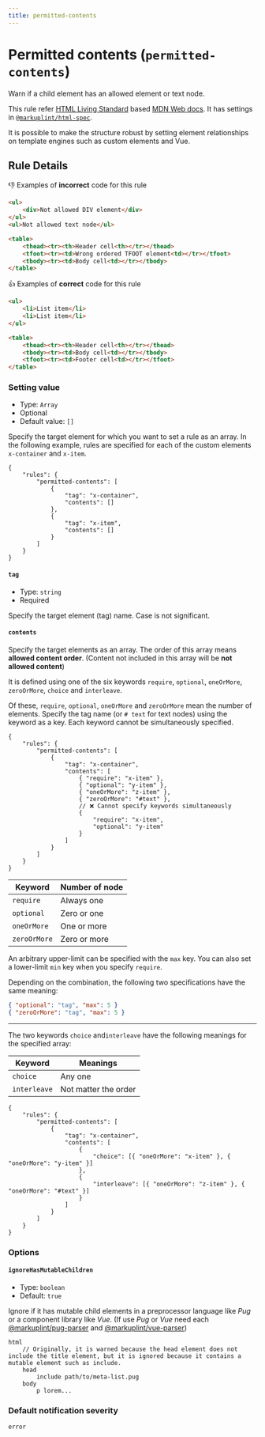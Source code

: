```yaml
---
title: permitted-contents
---
```


# Permitted contents (`permitted-contents`)

Warn if a child element has an allowed element or text node.

This rule refer [HTML Living Standard](https://html.spec.whatwg.org/) based [MDN Web docs](https://developer.mozilla.org/en/docs/Web/HTML). It has settings in [`@markuplint/html-spec`](https://github.com/markuplint/markuplint/blob/master/packages/%40markuplint/html-spec/index.json).

It is possible to make the structure robust by setting element relationships on template engines such as custom elements and Vue.

## Rule Details

👎 Examples of **incorrect** code for this rule

<!-- prettier-ignore-start -->
```html
<ul>
	<div>Not allowed DIV element</div>
</ul>
<ul>Not allowed text node</ul>

<table>
	<thead><tr><th>Header cell<th></tr></thead>
	<tfoot><tr><td>Wrong ordered TFOOT element<td></tr></tfoot>
	<tbody><tr><td>Body cell<td></tr></tbody>
</table>
```
<!-- prettier-ignore-end -->

👍 Examples of **correct** code for this rule

<!-- prettier-ignore-start -->
```html
<ul>
	<li>List item</li>
	<li>List item</li>
</ul>

<table>
	<thead><tr><th>Header cell<th></tr></thead>
	<tbody><tr><td>Body cell<td></tr></tbody>
	<tfoot><tr><td>Footer cell<td></tr></tfoot>
</table>
```
<!-- prettier-ignore-end -->

### Setting value

-   Type: `Array`
-   Optional
-   Default value: `[]`

Specify the target element for which you want to set a rule as an array. In the following example, rules are specified for each of the custom elements `x-container` and `x-item`.

```json:title=.markuplintrc
{
	"rules": {
		"permitted-contents": [
			{
				"tag": "x-container",
				"contents": []
			},
			{
				"tag": "x-item",
				"contents": []
			}
		]
	}
}
```

#### `tag`

-   Type: `string`
-   Required

Specify the target element (tag) name. Case is not significant.

#### `contents`

Specify the target elements as an array. The order of this array means **allowed content order**. (Content not included in this array will be **not allowed content**)

It is defined using one of the six keywords `require`, `optional`, `oneOrMore`, `zeroOrMore`, `choice` and `interleave`.

Of these, `require`, `optional`, `oneOrMore` and `zeroOrMore` mean the number of elements. Specify the tag name (or `# text` for text nodes) using the keyword as a key. Each keyword cannot be simultaneously specified.

```json:title=.markuplintrc
{
	"rules": {
		"permitted-contents": [
			{
				"tag": "x-container",
				"contents": [
					{ "require": "x-item" },
					{ "optional": "y-item" },
					{ "oneOrMore": "z-item" },
					{ "zeroOrMore": "#text" },
					// ❌ Cannot specify keywords simultaneously
					{
						"require": "x-item",
						"optional": "y-item"
					}
				]
			}
		]
	}
}
```

| Keyword      | Number of node |
| ------------ | -------------- |
| `require`    | Always one     |
| `optional`   | Zero or one    |
| `oneOrMore`  | One or more    |
| `zeroOrMore` | Zero or more   |

An arbitrary upper-limit can be specified with the `max` key. You can also set a lower-limit `min` key when you specify `require`.

Depending on the combination, the following two specifications have the same meaning:

```json
{ "optional": "tag", "max": 5 }
{ "zeroOrMore": "tag", "max": 5 }
```

---

The two keywords `choice` and`interleave` have the following meanings for the specified array:

| Keyword      | Meanings             |
| ------------ | -------------------- |
| `choice`     | Any one              |
| `interleave` | Not matter the order |

```json:title=.markuplintrc
{
	"rules": {
		"permitted-contents": [
			{
				"tag": "x-container",
				"contents": [
					{
						"choice": [{ "oneOrMore": "x-item" }, { "oneOrMore": "y-item" }]
					},
					{
						"interleave": [{ "oneOrMore": "z-item" }, { "oneOrMore": "#text" }]
					}
				]
			}
		]
	}
}
```

### Options

#### `ignoreHasMutableChildren`

-   Type: `boolean`
-   Default: `true`

Ignore if it has mutable child elements in a preprocessor language like _Pug_ or a component library like _Vue_. (If use _Pug_ or _Vue_ need each [@markuplint/pug-parser](https://github.com/markuplint/markuplint/tree/master/packages/%40markuplint/pug-parser) and [@markuplint/vue-parser](https://github.com/markuplint/markuplint/tree/master/packages/%40markuplint/vue-parser))

```pug
html
	// Originally, it is warned because the head element does not include the title element, but it is ignored because it contains a mutable element such as include.
	head
		include path/to/meta-list.pug
	body
		p lorem...
```

### Default notification severity

`error`
